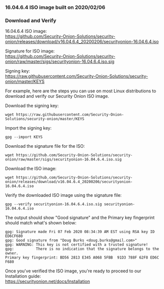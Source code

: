 ### 16.04.6.4 ISO image built on 2020/02/06

### Download and Verify

16.04.6.4 ISO image:  
https://github.com/Security-Onion-Solutions/security-onion/releases/download/v16.04.6.4_20200206/securityonion-16.04.6.4.iso

Signature for ISO image:  
https://github.com/Security-Onion-Solutions/security-onion/raw/master/sigs/securityonion-16.04.6.4.iso.sig  

Signing key:  
https://raw.githubusercontent.com/Security-Onion-Solutions/security-onion/master/KEYS  

For example, here are the steps you can use on most Linux distributions to download and verify our Security Onion ISO image.

Download the signing key:  
```
wget https://raw.githubusercontent.com/Security-Onion-Solutions/security-onion/master/KEYS
```

Import the signing key:  
```
gpg --import KEYS
```

Download the signature file for the ISO:  
```
wget https://github.com/Security-Onion-Solutions/security-onion/raw/master/sigs/securityonion-16.04.6.4.iso.sig
```

Download the ISO image:  
```
wget https://github.com/Security-Onion-Solutions/security-onion/releases/download/v16.04.6.4_20200206/securityonion-16.04.6.4.iso
```

Verify the downloaded ISO image using the signature file:  
```
gpg --verify securityonion-16.04.6.4.iso.sig securityonion-16.04.6.4.iso
```

The output should show "Good signature" and the Primary key fingerprint should match what's shown below:
```
gpg: Signature made Fri 07 Feb 2020 08:34:39 AM EST using RSA key ID ED6CF680
gpg: Good signature from "Doug Burks <doug.burks@gmail.com>"
gpg: WARNING: This key is not certified with a trusted signature!
gpg:          There is no indication that the signature belongs to the owner.
Primary key fingerprint: BD56 2813 E345 A068 5FBB  91D3 788F 62F8 ED6C F680
```

Once you've verified the ISO image, you're ready to proceed to our Installation guide:  
https://securityonion.net/docs/Installation
